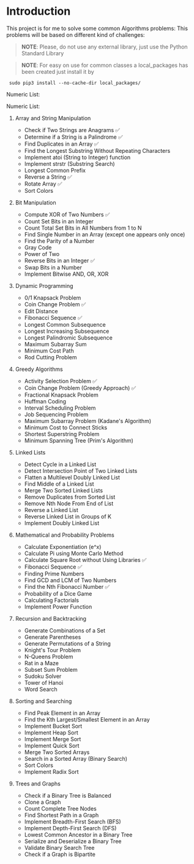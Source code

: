 # Introduction
This project is for me to solve some common Algorithms problems: This problems will be based on different kind of challenges:

>**__NOTE__**: Please, do not use any external library, just use the Python Standard Library

>**__NOTE__**: For easy on use for common classes a local_packages has been created just install it by

     sudo pip3 install --no-cache-dir local_packages/

Numeric List:

Numeric List:

1. Array and String Manipulation
   - Check if Two Strings are Anagrams ✅
   - Determine if a String is a Palindrome ✅
   - Find Duplicates in an Array ✅
   - Find the Longest Substring Without Repeating Characters
   - Implement atoi (String to Integer) function
   - Implement strstr (Substring Search)
   - Longest Common Prefix
   - Reverse a String ✅
   - Rotate Array ✅
   - Sort Colors

2. Bit Manipulation
   - Compute XOR of Two Numbers ✅
   - Count Set Bits in an Integer
   - Count Total Set Bits in All Numbers from 1 to N
   - Find Single Number in an Array (except one appears only once)
   - Find the Parity of a Number
   - Gray Code
   - Power of Two
   - Reverse Bits in an Integer ✅
   - Swap Bits in a Number
   - Implement Bitwise AND, OR, XOR

3. Dynamic Programming
   - 0/1 Knapsack Problem
   - Coin Change Problem ✅
   - Edit Distance
   - Fibonacci Sequence ✅
   - Longest Common Subsequence
   - Longest Increasing Subsequence
   - Longest Palindromic Subsequence
   - Maximum Subarray Sum
   - Minimum Cost Path
   - Rod Cutting Problem

4. Greedy Algorithms
   - Activity Selection Problem ✅
   - Coin Change Problem (Greedy Approach) ✅
   - Fractional Knapsack Problem
   - Huffman Coding
   - Interval Scheduling Problem
   - Job Sequencing Problem
   - Maximum Subarray Problem (Kadane's Algorithm)
   - Minimum Cost to Connect Sticks
   - Shortest Superstring Problem
   - Minimum Spanning Tree (Prim's Algorithm)

5. Linked Lists
   - Detect Cycle in a Linked List
   - Detect Intersection Point of Two Linked Lists
   - Flatten a Multilevel Doubly Linked List
   - Find Middle of a Linked List
   - Merge Two Sorted Linked Lists
   - Remove Duplicates from Sorted List
   - Remove Nth Node From End of List
   - Reverse a Linked List
   - Reverse Linked List in Groups of K
   - Implement Doubly Linked List

6. Mathematical and Probability Problems
   - Calculate Exponentiation (e^x)
   - Calculate Pi using Monte Carlo Method
   - Calculate Square Root without Using Libraries ✅
   - Fibonacci Sequence ✅
   - Finding Prime Numbers 
   - Find GCD and LCM of Two Numbers
   - Find the Nth Fibonacci Number ✅
   - Probability of a Dice Game
   - Calculating Factorials
   - Implement Power Function

7. Recursion and Backtracking
   - Generate Combinations of a Set
   - Generate Parentheses
   - Generate Permutations of a String
   - Knight's Tour Problem
   - N-Queens Problem
   - Rat in a Maze
   - Subset Sum Problem
   - Sudoku Solver
   - Tower of Hanoi
   - Word Search

8. Sorting and Searching
   - Find Peak Element in an Array
   - Find the Kth Largest/Smallest Element in an Array
   - Implement Bucket Sort
   - Implement Heap Sort
   - Implement Merge Sort
   - Implement Quick Sort
   - Merge Two Sorted Arrays
   - Search in a Sorted Array (Binary Search)
   - Sort Colors
   - Implement Radix Sort

9. Trees and Graphs
   - Check if a Binary Tree is Balanced
   - Clone a Graph
   - Count Complete Tree Nodes
   - Find Shortest Path in a Graph
   - Implement Breadth-First Search (BFS)
   - Implement Depth-First Search (DFS)
   - Lowest Common Ancestor in a Binary Tree
   - Serialize and Deserialize a Binary Tree
   - Validate Binary Search Tree
   - Check if a Graph is Bipartite